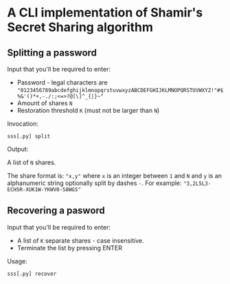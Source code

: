 # A CLI implementation of Shamir's Secret Sharing algorithm 

## Splitting a password

Input that you'll be required to enter:

- Password - legal characters are `"0123456789abcdefghijklmnopqrstuvwxyzABCDEFGHIJKLMNOPQRSTUVWXYZ!"#$%&'()*+,-./:;<=>?@[\]^_{|}~"`
- Amount of shares `N`
- Restoration threshold `K` (must not be larger than `N`)

Invocation:

    sss[.py] split

Output:

A list of `N` shares.

The share format is: `"x,y"` where `x` is an integer between `1` and `N` and `y` is an alphanumeric string optionally split by dashes `-`.
For example: `"3,2L5L3-ECH5R-XUK1W-YKWV0-S8WGS"`

## Recovering a pasword

Input that you'll be required to enter:

- A list of `K` separate shares - case insensitive.
- Terminate the list by pressing ENTER

Usage:

    sss[.py] recover